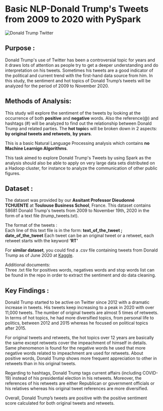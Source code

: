 # Basic NLP-Donald Trump's Tweets from 2009 to 2020 with PySpark
![Donald Trump Twitter](https://external-content.duckduckgo.com/iu/?u=https%3A%2F%2Fcdn01.dailycaller.com%2Fwp-content%2Fuploads%2F2017%2F11%2FThe-masthead-of-U.S.-President-Donald-Trumps-%40realDonaldTrump-Twitter-account-e1509671339884.jpg&f=1&nofb=1)


## Purpose :
Donald Trump's use of Twitter has been a controversial topic for years and it draws lots of attention as people try to get a deeper understanding and do interpretation on his tweets. Sometimes his tweets are a good indicator of the political and current trend with the first-hand data source from him. In this study, the sentiment and hot topics of Donald Trump’s tweets will be analyzed for the period of 2009 to November 2020.

## Methods of Analysis:
This study will explore the sentiment of the tweets by looking at the occurrence of both **positive** and **negative** words. Also the reference(@) and hashtags (#) will be analyzed to find out the relationship between Donald Trump and related parties. The **hot topic**s will be broken down in 2 aspects: **by original tweets and retweets**, **by years**.

This is a basic Natural Language Processing analysis which contains **no Machine Learnign Algorithms**.

This task aimed to  explore Donald Trump's Tweets by using Spark as the analysis should also be able to apply on very large data sets distributed on a Hadoop cluster, for instance to analyze the communication of other public figures.  

## Dataset :
The dataset was provided by our **Assitant Professor Dieudonné TCHUENTE** at **Toulouse Business School**, France. This dataset contains 58681 Donald Trump's tweets from 2009 to November 19th, 2020 in the form of a text file (trump_tweets.txt).    

The format of the tweets :  
Each line of this text file is in the form: **text_of_the_tweet ; date_of_the_tweet**
Each tweet can be an original tweet or a retweet, each retweet starts with the keyword **‘RT’**

For **similar dataset**, you could find a .csv file containing tweets from Donald Trump as of June 2020 at [Kaggle](https://www.kaggle.com/austinreese/trump-tweets).  

Additional documents:  
Three .txt file for positives words, negatives words and stop words list can be found in the repo in order to extract the sentiment and do data cleaning.

## Key Findings : 
Donald Trump started to be active on Twitter since 2012 with a dramatic increase in tweets. His tweets keep increasing to a peak in 2020 with over 11,000 tweets. The number of original tweets are almost 5 times of retweets.  
In terms of hot topics, he had more diversified topics, from personal life to politics, between 2012 and 2015 whereas he focused on political topics after 2015.  

For original tweets and retweets, the hot topics over 12 years are basically the same except retweets cover the impeachment of himself in details. Same phenomenon is found for the negative words he used that more negative words related to impeachment are used for retweets. About positive words, Donald Trump shows more frequent appreciation to other in retweets than in his original tweets.  

Regarding to hashtags, Donald Trump tags current affairs (including COVID-19) instead of his presidential election in his retweets. Moreover, the references of his retweets are either Republican or government officials or his relatives whereas his original tweet references are more diversified.  

Overall, Donald Trump’s tweets are positive with the positive sentiment score calculated for both original tweets and retweets.  
